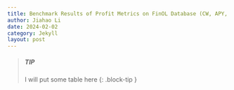 ```yaml
---
title: Benchmark Results of Profit Metrics on FinOL Database (CW, APY, and SR) 
author: Jiahao Li
date: 2024-02-02
category: Jekyll
layout: post
---
```


> ##### TIP
> 
> I will put some table here
{: .block-tip }
